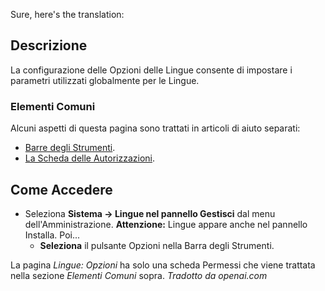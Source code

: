 <!-- Filename: Help4.x:Languages:_Options / Display title: Lingue: Opzioni -->

Sure, here's the translation:

## Descrizione

La configurazione delle Opzioni delle Lingue consente di impostare i parametri utilizzati globalmente per le Lingue.

### Elementi Comuni

Alcuni aspetti di questa pagina sono trattati in articoli di aiuto separati:

* [Barre degli Strumenti](jdocmanual?article=help/common-elements/toolbars).
* [La Scheda delle Autorizzazioni](jdocmanual?article=help/common-elements/edit-permissions).

## Come Accedere

- Seleziona **Sistema → Lingue nel pannello Gestisci** dal menu
  dell'Amministrazione. **Attenzione:** Lingue appare anche nel pannello
  Installa. Poi...
  - **Seleziona** il pulsante Opzioni nella Barra degli Strumenti.

La pagina *Lingue: Opzioni* ha solo una scheda Permessi che viene trattata nella
sezione *Elementi Comuni* sopra.
*Tradotto da openai.com*

